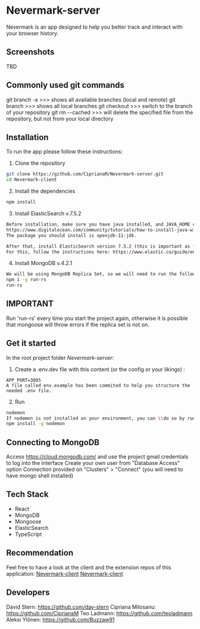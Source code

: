# Nevermark-server

Nevermark is an app designed to help you better track and interact with your browser history.

## Screenshots

TBD

## Commonly used git commands

git branch -a >>> shows all available branches (local and remote)
git branch >>> shows all local branches
git checkout <nameOfBranch> >>> switch to the <nameOfBranch> branch of your repository
git rm --cached <nameOfFile> >>> will delete the specified file from the repository, but not from your local directory


## Installation

To run the app please follow these instructions:

1. Clone the repository
```bash
git clone https://github.com/CiprianaM/Nevermark-server.git
cd Nevermark-client
```
2. Install the dependencies
```bash
npm install
```

3. Install ElasticSearch v.7.5.2
```bash
Before installation, make sure you have java installed, and JAVA_HOME configured. A good guide \\for Linux users can be found here:
https://www.digitalocean.com/community/tutorials/how-to-install-java-with-apt-on-ubuntu-18-04
The package you should install is openjdk-11-jdk.

After that, install ElasticSearch version 7.5.2 (this is important as functionalities change significantly between versions).
For this, follow the instructions here: https://www.elastic.co/guide/en/elasticsearch/reference/current/install-elasticsearch.html
```
4. Install MongoDB v.4.2.1
```bash
We will be using MongoDB Replica Set, so we will need to run the following 2 commands:
npm i -g run-rs
run-rs

```
## IMPORTANT
Run 'run-rs' every time you start the project again, otherwise it is possible that mongoose will throw errors if the replica set is not on.

## Get it started
In the root project folder *Nevermark-server*:

1. Create a .env.dev file with this content (or the config or your likings) :
```
APP_PORT=3005
A file called env.example has been commited to help you structure the needed .env file.
```

2. Run
```bash
nodemon
If nodemon is not installed on your environment, you can \\do so by running the following command:
npm install -g nodemon
```
## Connecting to MongoDB
Access https://cloud.mongodb.com/ and use the project gmail credentials to log into the interface
Create your own user from "Database Access" option
Connection provided on "Clusters" > "Connect" (you will need to have mongo shell installed)


## Tech Stack
* React
* MongoDB
* Mongoose
* ElasticSearch
* TypeScript


## Recommendation
Feel free to have a look at the client and the extension repos of this application:
[Nevermark-client](https://github.com/CiprianaM/Nevermark-client.git)
[Nevermark-client](https://github.com/CiprianaM/Nevermark-extension.git)

## Developers
David Stern: https://github.com/dav-stern
Cipriana Milosanu: https://github.com/CiprianaM
Teo Ladmann: https://github.com/teoladmann
Aleksi Ylönen: https://github.com/Buzzaw91
